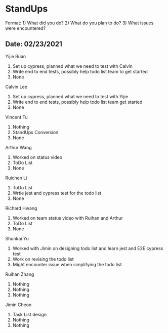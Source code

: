 # StandUps

Format: 1) What did you do? 2) What do you plan to do? 3) What issues were encountered?

## Date: 02/23/2021

Yijie Ruan 
1. Set up cypress, planned what we need to test with Calvin 
2. Write end to end tests, possibly help todo list team to get started
3. None

Calvin Lee
1. Set up cypress, planned what we need to test with Yijie
2. Write end to end tests, possibly help todo list team get started
3. None

Vincent Tu
1. Nothing
2. StandUps Conversion
3. None

Arthur Wang
1. Worked on status video
2. ToDo List
3. None

Ruichen Li
1. ToDo List
2. Wrtie jest and cypress test for the todo list
3. None

Richard Hwang
1. Worked on team status video with Ruihan and Arthur
2. ToDo List
3. None

Shunkai Yu
1. Worked with Jimin on designing todo list and learn jest and E2E cypress test
2. Work on revising the todo list
3. Might encounter issue when simplifying the todo list

Ruihan Zhang
1. Nothing
2. Nothing
3. Nothing

Jimin Cheon 
1. Task List design
2. Nothing
3. Nothing
